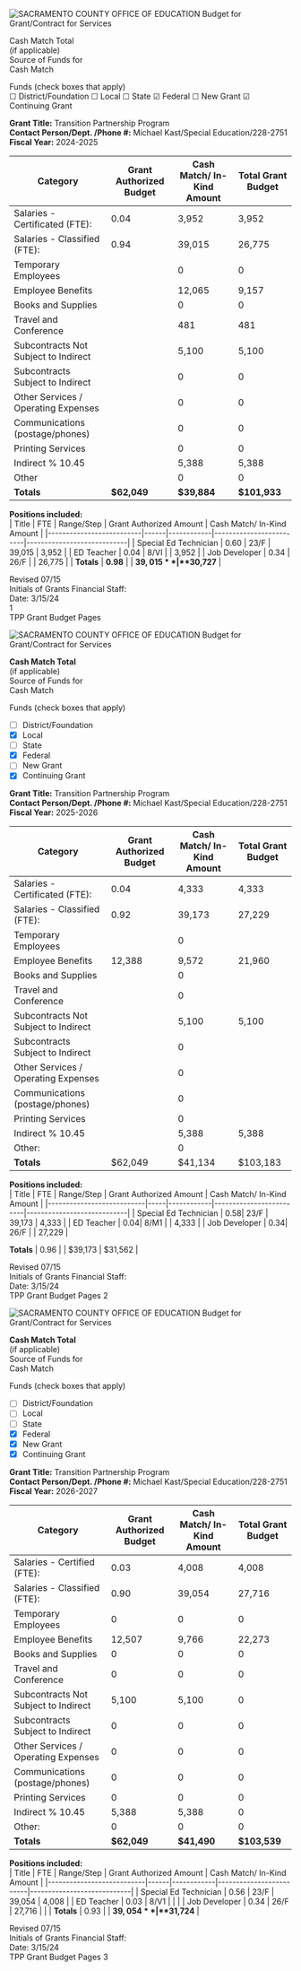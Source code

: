 <!-- Page 1 -->
![SACRAMENTO COUNTY OFFICE OF EDUCATION Budget for Grant/Contract for Services](https://via.placeholder.com/993x768.png?text=SACRAMENTO+COUNTY+OFFICE+OF+EDUCATION+Budget+for+Grant/Contract+for+Services)

Cash Match Total  
(if applicable)  
Source of Funds for  
Cash Match  

Funds (check boxes that apply)  
☐ District/Foundation ☐ Local ☐ State ☑ Federal ☐ New Grant ☑ Continuing Grant  

**Grant Title:** Transition Partnership Program  
**Contact Person/Dept. /Phone #:** Michael Kast/Special Education/228-2751  
**Fiscal Year:** 2024-2025  

| Category                                   | Grant Authorized Budget | Cash Match/ In-Kind Amount | Total Grant Budget |
|--------------------------------------------|-------------------------|----------------------------|--------------------|
| Salaries - Certificated (FTE):            | 0.04                    | 3,952                      | 3,952              |
| Salaries - Classified (FTE):               | 0.94                    | 39,015                     | 26,775             | 65,790              |
| Temporary Employees                         |                         | 0                          | 0                  |
| Employee Benefits                           |                         | 12,065                     | 9,157              | 21,222              |
| Books and Supplies                          |                         | 0                          | 0                  |
| Travel and Conference                       |                         | 481                        | 481                |
| Subcontracts Not Subject to Indirect       |                         | 5,100                      | 5,100              |
| Subcontracts Subject to Indirect           |                         | 0                          | 0                  |
| Other Services / Operating Expenses         |                         | 0                          | 0                  |
| Communications (postage/phones)           |                         | 0                          | 0                  |
| Printing Services                           |                         | 0                          | 0                  |
| Indirect % 10.45                           |                         | 5,388                      | 5,388              |
| Other                                      |                         | 0                          | 0                  |
| **Totals**                                 | **$62,049**            | **$39,884**                | **$101,933**       |

**Positions included:**  
| Title                     | FTE  | Range/Step | Grant Authorized Amount | Cash Match/ In-Kind Amount |
|--------------------------|------|------------|-------------------------|----------------------------|
| Special Ed Technician    | 0.60 | 23/F      | 39,015                  | 3,952                      |
| ED Teacher               | 0.04 | 8/VI      |                         | 3,952                      |
| Job Developer            | 0.34 | 26/F      |                         | 26,775                     |
| **Totals**              | **0.98** |            | **$39,015**            | **$30,727**                |

Revised 07/15  
Initials of Grants Financial Staff:  
Date: 3/15/24  
1  
TPP Grant Budget Pages  
<!-- Page 2 -->
![SACRAMENTO COUNTY OFFICE OF EDUCATION Budget for Grant/Contract for Services](https://via.placeholder.com/993x768.png?text=SACRAMENTO+COUNTY+OFFICE+OF+EDUCATION+Budget+for+Grant/Contract+for+Services)

**Cash Match Total**  
(if applicable)  
Source of Funds for  
Cash Match  

Funds (check boxes that apply)  
- [ ] District/Foundation  
- [x] Local  
- [ ] State  
- [x] Federal  
- [ ] New Grant  
- [x] Continuing Grant  

**Grant Title:** Transition Partnership Program  
**Contact Person/Dept. /Phone #:** Michael Kast/Special Education/228-2751  
**Fiscal Year:** 2025-2026  

| Category                                   | Grant Authorized Budget | Cash Match/ In-Kind Amount | Total Grant Budget |
|--------------------------------------------|-------------------------|----------------------------|--------------------|
| Salaries - Certificated (FTE):            | 0.04                    | 4,333                      | 4,333              |
| Salaries - Classified (FTE):               | 0.92                    | 39,173                     | 27,229             | 66,402              |
| Temporary Employees                         |                         | 0                          |                    |
| Employee Benefits                           | 12,388                  | 9,572                      | 21,960             |
| Books and Supplies                          |                         | 0                          |                    |
| Travel and Conference                       |                         | 0                          |                    |
| Subcontracts Not Subject to Indirect       |                         | 5,100                      | 5,100              |
| Subcontracts Subject to Indirect           |                         | 0                          |                    |
| Other Services / Operating Expenses         |                         | 0                          |                    |
| Communications (postage/phones)           |                         | 0                          |                    |
| Printing Services                           |                         | 0                          |                    |
| Indirect % 10.45                           |                         | 5,388                      | 5,388              |
| Other:                                     |                         | 0                          |                    |
| **Totals**                                 | $62,049                 | $41,134                    | $103,183           |

**Positions included:**  
| Title                     | FTE | Range/Step | Grant Authorized Amount | Cash Match/ In-Kind Amount |
|---------------------------|-----|------------|-------------------------|----------------------------|
| Special Ed Technician     | 0.58| 23/F       | 39,173                  | 4,333                      |
| ED Teacher                | 0.04| 8/M1       |                         | 4,333                      |
| Job Developer             | 0.34| 26/F       |                         | 27,229                     |

**Totals**                                 | 0.96 |                         | $39,173                  | $31,562                     |

Revised 07/15  
Initials of Grants Financial Staff:  
Date: 3/15/24  
TPP Grant Budget Pages 2
<!-- Page 3 -->
![SACRAMENTO COUNTY OFFICE OF EDUCATION Budget for Grant/Contract for Services](https://via.placeholder.com/768x992.png?text=SACRAMENTO+COUNTY+OFFICE+OF+EDUCATION+Budget+for+Grant/Contract+for+Services)

**Cash Match Total**  
(if applicable)  
Source of Funds for  
Cash Match  

Funds (check boxes that apply)  
- [ ] District/Foundation  
- [ ] Local  
- [ ] State  
- [x] Federal  
- [x] New Grant  
- [x] Continuing Grant  

**Grant Title:** Transition Partnership Program  
**Contact Person/Dept. /Phone #:** Michael Kast/Special Education/228-2751  
**Fiscal Year:** 2026-2027  

| Category                                   | Grant Authorized Budget | Cash Match/ In-Kind Amount | Total Grant Budget |
|--------------------------------------------|-------------------------|----------------------------|--------------------|
| Salaries - Certified (FTE):                | 0.03                    | 4,008                      | 4,008              |
| Salaries - Classified (FTE):                | 0.90                    | 39,054                     | 27,716             | 66,770              |
| Temporary Employees                         | 0                       | 0                          | 0                  |
| Employee Benefits                           | 12,507                  | 9,766                      | 22,273             |
| Books and Supplies                          | 0                       | 0                          | 0                  |
| Travel and Conference                       | 0                       | 0                          | 0                  |
| Subcontracts Not Subject to Indirect       | 5,100                   | 5,100                      | 0                  |
| Subcontracts Subject to Indirect           | 0                       | 0                          | 0                  |
| Other Services / Operating Expenses         | 0                       | 0                          | 0                  |
| Communications (postage/phones)           | 0                       | 0                          | 0                  |
| Printing Services                           | 0                       | 0                          | 0                  |
| Indirect % 10.45                           | 5,388                   | 5,388                      | 0                  |
| Other:                                      | 0                       | 0                          | 0                  |
| **Totals**                                  | **$62,049**            | **$41,490**                | **$103,539**       |

**Positions included:**  
| Title                     | FTE  | Range/Step | Grant Authorized Amount | Cash Match/ In-Kind Amount |
|---------------------------|------|------------|-------------------------|----------------------------|
| Special Ed Technician     | 0.56 | 23/F       | 39,054                  | 4,008                      |
| ED Teacher                | 0.03 | 8/V1       |                         |                            |
| Job Developer             | 0.34 | 26/F       | 27,716                  |                            |
| **Totals**                | 0.93 |            | **$39,054**            | **$31,724**               |

Revised 07/15  
Initials of Grants Financial Staff:  
Date: 3/15/24  
TPP Grant Budget Pages   3
